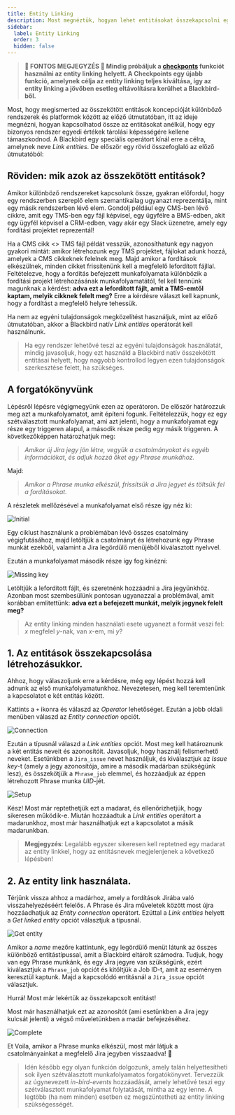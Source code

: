 ```yaml
---
title: Entity Linking
description: Most megnéztük, hogyan lehet entitásokat összekapcsolni egy rendszer képességeivel, lássuk, hogyan építhetünk több madarat átfogó munkafolyamatokat entity linking segítségével.
sidebar:
  label: Entity Linking
  order: 3
  hidden: false
---
```


> **🚨 FONTOS MEGJEGYZÉS 🚨 Mindig próbáljuk a [checkponts](/blackbird-docs/concepts/checkpoints/) funkciót használni az entity linking helyett. A Checkpoints egy újabb funkció, amelynek célja az entity linking teljes kiváltása, így az entity linking a jövőben esetleg eltávolításra kerülhet a Blackbird-ből.** 

Most, hogy megismerted az összekötött entitások koncepcióját különböző rendszerek és platformok között az előző útmutatóban, itt az ideje megnézni, hogyan kapcsolhatod össze az entitásokat anélkül, hogy egy bizonyos rendszer egyedi értékek tárolási képességére kellene támaszkodnod. A Blackbird egy speciális operátort kínál erre a célra, amelynek neve _Link entities_. De először egy rövid összefoglaló az előző útmutatóból:

## Röviden: mik azok az összekötött entitások?

Amikor különböző rendszereket kapcsolunk össze, gyakran előfordul, hogy egy rendszerben szereplő elem szemantikailag ugyanazt reprezentálja, mint egy másik rendszerben lévő elem. Gondolj például egy CMS-ben lévő cikkre, amit egy TMS-ben egy fájl képvisel, egy ügyfélre a BMS-edben, akit egy ügyfél képvisel a CRM-edben, vagy akár egy Slack üzenetre, amely egy fordítási projektet reprezentál!

Ha a CMS cikk <> TMS fájl példát vesszük, azonosíthatunk egy nagyon gyakori mintát: amikor létrehozunk egy TMS projektet, fájlokat adunk hozzá, amelyek a CMS cikkeknek felelnek meg. Majd amikor a fordítások elkészülnek, minden cikket frissítenünk kell a megfelelő lefordított fájllal. Feltételezve, hogy a fordítás befejezett munkafolyamata különbözik a fordítási projekt létrehozásának munkafolyamatától, fel kell tennünk magunknak a kérdést: **adva ezt a lefordított fájlt, amit a TMS-emtől kaptam, melyik cikknek felelt meg?** Erre a kérdésre választ kell kapnunk, hogy a fordítást a megfelelő helyre tehessük.

Ha nem az egyéni tulajdonságok megközelítést használjuk, mint az előző útmutatóban, akkor a Blackbird natív _Link entities_ operátorát kell használnunk.

> Ha egy rendszer lehetővé teszi az egyéni tulajdonságok használatát, mindig javasoljuk, hogy ezt használd a Blackbird natív összekötött entitásai helyett, hogy nagyobb kontrollod legyen ezen tulajdonságok szerkesztése felett, ha szükséges.

## A forgatókönyvünk

Lépésről lépésre végigmegyünk ezen az operátoron. De először határozzuk meg azt a munkafolyamatot, amit építeni fogunk. Feltételezzük, hogy ez egy szétválasztott munkafolyamat, ami azt jelenti, hogy a munkafolyamat egy része egy triggeren alapul, a második része pedig egy másik triggeren. A következőképpen határozhatjuk meg:

> _Amikor új Jira jegy jön létre, vegyük a csatolmányokat és egyéb információkat, és adjuk hozzá őket egy Phrase munkához._

Majd:

> _Amikor a Phrase munka elkészül, frissítsük a Jira jegyet és töltsük fel a fordításokat._

A részletek mellőzésével a munkafolyamat első része így néz ki:

![Initial](~/assets/guides/linking/initial.png)

Egy ciklust használunk a problémában lévő összes csatolmány végigfutásához, majd letöltjük a csatolmányt és létrehozunk egy Phrase munkát ezekből, valamint a Jira legördülő menüjéből kiválasztott nyelvvel.

Ezután a munkafolyamat második része így fog kinézni:

![Missing key](~/assets/guides/linking/missing-key.png)

Letöltjük a lefordított fájlt, és szeretnénk hozzáadni a Jira jegyünkhöz. Azonban most szembesülünk pontosan ugyanazzal a problémával, amit korábban említettünk: **adva ezt a befejezett munkát, melyik jegynek felelt meg?**

> Az entity linking minden használati esete ugyanezt a formát veszi fel: _x_ megfelel _y_-nak, van _x_-em, mi _y_?

## 1. Az entitások összekapcsolása létrehozásukkor.

Ahhoz, hogy válaszoljunk erre a kérdésre, még egy lépést hozzá kell adnunk az első munkafolyamatunkhoz. Nevezetesen, meg kell teremtenünk a kapcsolatot e két entitás között.

Kattints a `+` ikonra és válaszd az _Operator_ lehetőséget. Ezután a jobb oldali menüben válaszd az _Entity connection_ opciót.

![Connection](~/assets/guides/linking/connection.png)

Ezután a típusnál válaszd a _Link entities_ opciót. Most meg kell határoznunk a két entitás neveit és azonosítóit. Javasoljuk, hogy használj felismerhető neveket. Esetünkben a `Jira_issue` nevet használjuk, és kiválasztjuk az _Issue key_-t (amely a jegy azonosítója, amire a második madárban szükségünk lesz), és összekötjük a `Phrase_job` elemmel, és hozzáadjuk az éppen létrehozott Phrase munka _UID_-jét.

![Setup](~/assets/guides/linking/setup.png)

Kész! Most már reptethetjük ezt a madarat, és ellenőrizhetjük, hogy sikeresen működik-e. Miután hozzáadtuk a _Link entities_ operátort a madarunkhoz, most már használhatjuk ezt a kapcsolatot a másik madarunkban.

> **Megjegyzés**: Legalább egyszer sikeresen kell reptetned egy madarat az entity linkkel, hogy az entitásnevek megjelenjenek a következő lépésben!

## 2. Az entity link használata.

Térjünk vissza ahhoz a madárhoz, amely a fordítások Jirába való visszahelyezéséért felelős. A Phrase és Jira műveletek között most újra hozzáadhatjuk az _Entity connection_ operátort. Ezúttal a _Link entities_ helyett a _Get linked entity_ opciót választjuk a típusnál.

![Get entity](~/assets/guides/linking/get-entity.png)

Amikor a _name_ mezőre kattintunk, egy legördülő menüt látunk az összes különböző entitástípussal, amit a Blackbird eltárolt számodra. Tudjuk, hogy van egy Phrase munkánk, és egy Jira jegyre van szükségünk, ezért kiválasztjuk a `Phrase_job` opciót és kitöltjük a Job ID-t, amit az eseményen keresztül kaptunk. Majd a kapcsolódó entitásnál a `Jira_issue` opciót választjuk.

Hurrá! Most már lekértük az összekapcsolt entitást!

Most már használhatjuk ezt az azonosítót (ami esetünkben a Jira jegy kulcsát jelenti) a végső műveletünkben a madár befejezéséhez.

![Complete](~/assets/guides/linking/complete.png)

Et Voila, amikor a Phrase munka elkészül, most már látjuk a csatolmányainkat a megfelelő Jira jegyben visszaadva! 🎉

> Idén később egy olyan funkción dolgozunk, amely talán helyettesítheti sok ilyen szétválasztott munkafolyamatos forgatókönyvet. Tervezzük az úgynevezett _in-bird-events_ hozzáadását, amely lehetővé teszi egy szétválasztott munkafolyamat folytatását, mintha az egy lenne. A legtöbb (ha nem minden) esetben ez megszüntetheti az entity linking szükségességét.